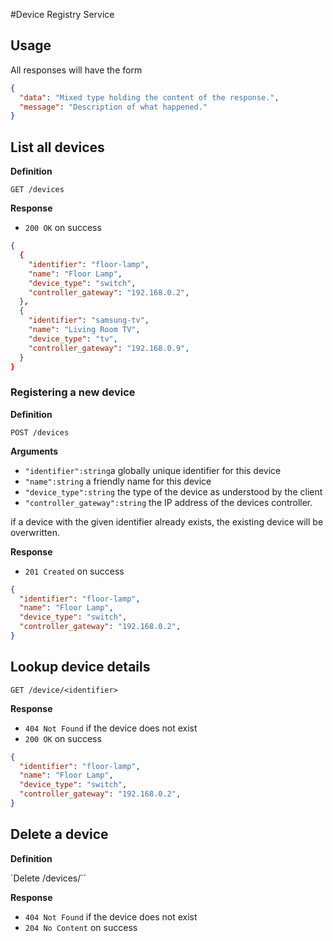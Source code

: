 #Device Registry Service

## Usage

All responses will have the form

```json
{
  "data": "Mixed type holding the content of the response.",
  "message": "Description of what happened."
}
```

## List all devices

**Definition**

`GET /devices`

**Response**

- `200 OK` on success

```json
{
  {
    "identifier": "floor-lamp",
    "name": "Floor Lamp",
    "device_type": "switch",
    "controller_gateway": "192.168.0.2",
  },
  {
    "identifier": "samsung-tv",
    "name": "Living Room TV",
    "device_type": "tv",
    "controller_gateway": "192.168.0.9",
  }
}
```

### Registering a new device

**Definition**

`POST /devices`

**Arguments**

- `"identifier":string`a globally unique identifier for this device
- `"name":string` a friendly name for this device
- `"device_type":string` the type of the device as understood by the client
- `"controller_gateway":string` the IP address of the devices controller.

if a device with the given identifier already exists, the existing device will be overwritten.

**Response**

- `201 Created` on success

```json
{
  "identifier": "floor-lamp",
  "name": "Floor Lamp",
  "device_type": "switch",
  "controller_gateway": "192.168.0.2",
}
```

## Lookup device details

`GET /device/<identifier>`

**Response**

- `404 Not Found` if the device does not exist
- `200 OK` on success

```json
{
  "identifier": "floor-lamp",
  "name": "Floor Lamp",
  "device_type": "switch",
  "controller_gateway": "192.168.0.2",
}
```

## Delete a device

**Definition**

`Delete /devices/<identifier>``

**Response**

- `404 Not Found` if the device does not exist
- `204 No Content` on success

